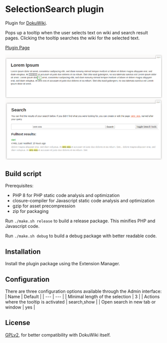 # SelectionSearch plugin

Plugin for [DokuWiki](https://github.com/dokuwiki/dokuwiki).

Pops up a tooltip when the user selects text on wiki and search result pages.
Clicking the tooltip searches the wiki for the selected text.

[Plugin Page](https://www.dokuwiki.org/plugin:selectionsearch)

![Selection](images/selection.png)
![Search](images/search.png)

## Build script

Prerequisites:
- PHP 8 for PHP static code analysis and optimization
- closure-compiler for Javascript static code analysis and optimization
- gzip for asset precompression
- zip for packaging

Run `./make.sh release` to build a release package. This minifies PHP and Javascript code.

Run `./make.sh debug` to build a debug package with better readable code.

## Installation

Install the plugin package using the Extension Manager.

## Configuration

There are three configuration options available through the Admin interface:
| Name | Default |
| --- | --- |
| Minimal length of the selection | 3 |
| Actions where the tooltip is activated | search,show |
| Open search in new tab or window | yes |

## License

[GPLv2](LICENSE), for better compatibility with DokuWiki itself.
